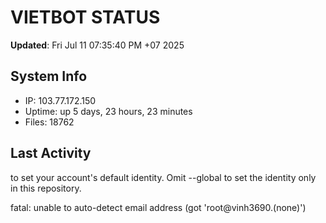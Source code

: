 # VIETBOT STATUS
**Updated**: Fri Jul 11 07:35:40 PM +07 2025

## System Info
- IP: 103.77.172.150
- Uptime: up 5 days, 23 hours, 23 minutes
- Files: 18762

## Last Activity

to set your account's default identity.
Omit --global to set the identity only in this repository.

fatal: unable to auto-detect email address (got 'root@vinh3690.(none)')
